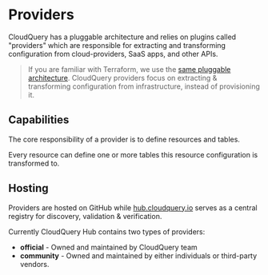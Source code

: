

# Providers

CloudQuery has a pluggable architecture and relies on plugins called "providers" which are responsible for extracting and transforming configuration from cloud-providers, SaaS apps, and other APIs.

> If you are familiar with Terraform, we use the [same pluggable architecture](https://www.terraform.io/language/providers). CloudQuery providers focus on extracting & transforming configuration from infrastructure, instead of provisioning it.

## Capabilities

The core responsibility of a provider is to define resources and tables.

Every resource can define one or more tables this resource configuration is transformed to.

## Hosting

Providers are hosted on GitHub while [hub.cloudquery.io](https://hub.cloudquery.io) serves as a central registry for discovery, validation & verification.

Currently CloudQuery Hub contains two types of providers:

- **official** - Owned and maintained by CloudQuery team
- **community** - Owned and maintained by either individuals or third-party vendors.
